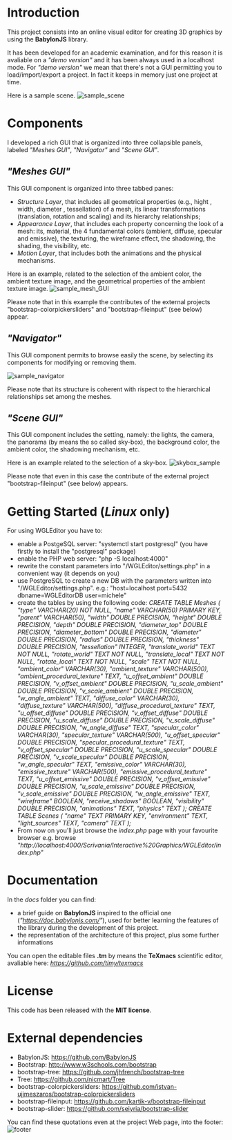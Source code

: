 # Introduction
This project consists into an online visual editor for creating 3D graphics by using the **BabylonJS** library.

It has been developed for an academic examination, and for this reason it is avaliable on a *"demo version"* and it has been always used in a localhost mode.
For *"demo version"* we mean that there's not a GUI permitting you to load/import/export a project. In fact it keeps in memory just one project at time.

Here is a sample scene.
![sample_scene](https://cloud.githubusercontent.com/assets/18027256/17245194/a55079b4-5585-11e6-8047-6765e86080ee.png)

# Components
I developed a rich GUI that is organized into three collapsible panels, labeled *"Meshes GUI"*, *"Navigator"* and *"Scene GUI"*.

## *"Meshes GUI"*
This GUI component is organized into three tabbed panes:  
* *Structure Layer*, that includes all geometrical properties (e.g., hight , width, diameter ,
tessellation) of a mesh, its linear transformations (translation, rotation and scaling) and its
hierarchy relationships;
* *Appearance Layer*, that includes each property concerning the look of a mesh: its,
material, the 4 fundamental colors (ambient, diffuse, specular and emissive), the texturing,
the wireframe effect, the shadowing, the shading, the visibility, etc.
* *Motion Layer*, that includes both the animations and the physical mechanisms.

Here is an example, related to the selection of the ambient color, the ambient texture image, and the geometrical properties of the ambient texture image. 
![sample_mesh_GUI](https://cloud.githubusercontent.com/assets/18027256/17245954/58228156-5589-11e6-97c2-b36f241fba54.png)

Please note that in this example the contributes of the external projects "bootstrap-colorpickersliders" and "bootstrap-fileinput" (see below) appear.


## *"Navigator"*
This GUI component permits to browse easily the scene, by selecting its components for modifying or removing them.

![sample_navigator](https://cloud.githubusercontent.com/assets/18027256/17246965/d70b0122-558f-11e6-9158-6023a7f857f1.png)

Please note that its structure is coherent with rispect to the hierarchical relationships set among the meshes.

## *"Scene GUI"*
This GUI component includes the setting, namely: the lights, the camera, the panorama (by means the so called sky-box), the background color, the ambient color, the shadowing mechanism, etc.

Here is an example related to the selection of a sky-box.
![skybox_sample](https://cloud.githubusercontent.com/assets/18027256/17246713/2bf97e4a-558e-11e6-8d5a-444b498116ea.png)

Please note that even in this case the contribute of the external project "bootstrap-fileinput" (see below) appears.

# Getting Started (*Linux* only)
For using WGLEditor you have to:
* enable a PostgeSQL server: "systemctl start postgresql" (you have firstly to install the "postgresql" package)
* enable the PHP web server: "php -S localhost:4000"
* rewrite the constant parameters into "/WGLEditor/settings.php" in a convenient way (it depends on you)
* use PostgreSQL to create a new DB with the parameters written into "/WGLEditor/settings.php".
		e.g.: "host=localhost port=5432 dbname=WGLEditorDB user=michele"
* create the tables by using the following code: 
  *CREATE TABLE Meshes (
  "type" VARCHAR(20) NOT NULL,
  "name" VARCHAR(50) PRIMARY KEY,
  "parent" VARCHAR(50),
  "width" DOUBLE PRECISION,
  "height" DOUBLE PRECISION,
  "depth" DOUBLE PRECISION,
  "diameter_top" DOUBLE PRECISION,
  "diameter_bottom" DOUBLE PRECISION,
  "diameter" DOUBLE PRECISION,
  "radius" DOUBLE PRECISION,
  "thickness" DOUBLE PRECISION,
  "tessellation" INTEGER,
  "translate_world" TEXT NOT NULL,
  "rotate_world" TEXT NOT NULL,
  "translate_local" TEXT NOT NULL,
  "rotate_local" TEXT NOT NULL,
  "scale" TEXT NOT NULL,
  "ambient_color" VARCHAR(30),
  "ambient_texture" VARCHAR(500),
  "ambient_procedural_texture" TEXT,
  "u_offset_ambient" DOUBLE PRECISION,
  "v_offset_ambient" DOUBLE PRECISION,
  "u_scale_ambient" DOUBLE PRECISION,
  "v_scale_ambient" DOUBLE PRECISION,
  "w_angle_ambient" TEXT,
  "diffuse_color" VARCHAR(30),
  "diffuse_texture" VARCHAR(500),
  "diffuse_procedural_texture" TEXT,
  "u_offset_diffuse" DOUBLE PRECISION,
  "v_offset_diffuse" DOUBLE PRECISION,
  "u_scale_diffuse" DOUBLE PRECISION,
  "v_scale_diffuse" DOUBLE PRECISION,
  "w_angle_diffuse" TEXT,
  "specular_color" VARCHAR(30),
  "specular_texture" VARCHAR(500),
  "u_offset_specular" DOUBLE PRECISION,
  "specular_procedural_texture" TEXT,
  "v_offset_specular" DOUBLE PRECISION,
  "u_scale_specular" DOUBLE PRECISION,
  "v_scale_specular" DOUBLE PRECISION,
  "w_angle_specular" TEXT,
  "emissive_color" VARCHAR(30),
  "emissive_texture" VARCHAR(500),
  "emissive_procedural_texture" TEXT,
  "u_offset_emissive" DOUBLE PRECISION,
  "v_offset_emissive" DOUBLE PRECISION,
  "u_scale_emissive" DOUBLE PRECISION,
  "v_scale_emissive" DOUBLE PRECISION,
  "w_angle_emissive" TEXT,
  "wireframe" BOOLEAN,
  "receive_shadows" BOOLEAN,
  "visibility" DOUBLE PRECISION,
  "animations" TEXT,
  "physics" TEXT
);
CREATE TABLE Scenes (
  "name" TEXT PRIMARY KEY,
  "environment" TEXT,
  "light_sources" TEXT,
  "camera" TEXT
);*
* From now on you'll just browse the *index.php* page with your favourite browser
 e.g. browse *"http://localhost:4000/Scrivania/Interactive%20Graphics/WGLEditor/index.php"*

# Documentation
In the *docs* folder you can find:
* a brief guide on **BabylonJS** inspired to the official one (*"https://doc.babylonjs.com/"*), used for better learning the features of the library during the development of this project.
* the representation of the architecture of this project, plus some further informations

You can open the editable files **.tm** by means the **TeXmacs** scientific editor, avaliable here: *https://github.com/timy/texmacs*

# License
This code has been released with the **MIT license**.

# External dependencies
* BabylonJS: https://github.com/BabylonJS
* Bootstrap: http://www.w3schools.com/bootstrap  
* bootstrap-tree: https://github.com/jhfrench/bootstrap-tree
* Tree: https://github.com/nicmart/Tree 
* bootstrap-colorpickersliders: https://github.com/istvan-ujjmeszaros/bootstrap-colorpickersliders 		
* bootstrap-fileinput: https://github.com/kartik-v/bootstrap-fileinput  
* bootstrap-slider: https://github.com/seiyria/bootstrap-slider

You can find these quotations even at the project Web page, into the footer:
![footer](https://cloud.githubusercontent.com/assets/18027256/17247000/29c8f0a4-5590-11e6-8ae9-480cfe8820f5.png)
